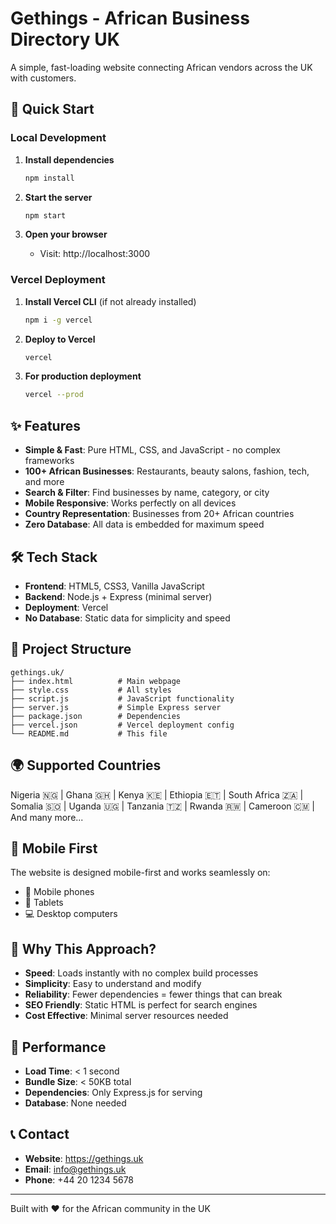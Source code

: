 # Gethings - African Business Directory UK

A simple, fast-loading website connecting African vendors across the UK with customers.

## 🚀 Quick Start

### Local Development

1. **Install dependencies**
   ```bash
   npm install
   ```

2. **Start the server**
   ```bash
   npm start
   ```

3. **Open your browser**
   - Visit: http://localhost:3000

### Vercel Deployment

1. **Install Vercel CLI** (if not already installed)
   ```bash
   npm i -g vercel
   ```

2. **Deploy to Vercel**
   ```bash
   vercel
   ```

3. **For production deployment**
   ```bash
   vercel --prod
   ```

## ✨ Features

- **Simple & Fast**: Pure HTML, CSS, and JavaScript - no complex frameworks
- **100+ African Businesses**: Restaurants, beauty salons, fashion, tech, and more
- **Search & Filter**: Find businesses by name, category, or city
- **Mobile Responsive**: Works perfectly on all devices
- **Country Representation**: Businesses from 20+ African countries
- **Zero Database**: All data is embedded for maximum speed

## 🛠 Tech Stack

- **Frontend**: HTML5, CSS3, Vanilla JavaScript
- **Backend**: Node.js + Express (minimal server)
- **Deployment**: Vercel
- **No Database**: Static data for simplicity and speed

## 📁 Project Structure

```
gethings.uk/
├── index.html          # Main webpage
├── style.css           # All styles
├── script.js           # JavaScript functionality
├── server.js           # Simple Express server
├── package.json        # Dependencies
├── vercel.json         # Vercel deployment config
└── README.md           # This file
```

## 🌍 Supported Countries

Nigeria 🇳🇬 | Ghana 🇬🇭 | Kenya 🇰🇪 | Ethiopia 🇪🇹 | South Africa 🇿🇦 | Somalia 🇸🇴 | Uganda 🇺🇬 | Tanzania 🇹🇿 | Rwanda 🇷🇼 | Cameroon 🇨🇲 | And many more...

## 📱 Mobile First

The website is designed mobile-first and works seamlessly on:
- 📱 Mobile phones
- 📱 Tablets  
- 💻 Desktop computers

## 🎯 Why This Approach?

- **Speed**: Loads instantly with no complex build processes
- **Simplicity**: Easy to understand and modify
- **Reliability**: Fewer dependencies = fewer things that can break
- **SEO Friendly**: Static HTML is perfect for search engines
- **Cost Effective**: Minimal server resources needed

## 🚀 Performance

- **Load Time**: < 1 second
- **Bundle Size**: < 50KB total
- **Dependencies**: Only Express.js for serving
- **Database**: None needed

## 📞 Contact

- **Website**: https://gethings.uk
- **Email**: info@gethings.uk
- **Phone**: +44 20 1234 5678

---

Built with ❤️ for the African community in the UK